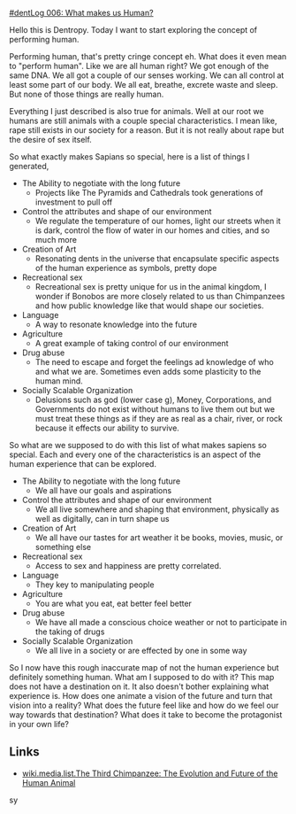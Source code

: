 [#dentLog 006: What makes us Human?](https://odysee.com/@dentropicPortal:1/dentLog006:7)

Hello this is Dentropy. Today I want to start exploring the concept of performing human.

Performing human, that's pretty cringe concept eh. What does it even mean to "perform human". Like we are all human right? We got enough of the same DNA. We all got a couple of our senses working. We can all control at least some part of our body. We all eat, breathe, excrete waste and sleep. But none of those things are really human.

Everything I just described is also true for animals. Well at our root we humans are still animals with a couple special characteristics. I mean like, rape still exists in our society for a reason. But it is not really about rape but the desire of sex itself.

So what exactly makes Sapians so special, here is a list of things I generated,

* The Ability to negotiate with the long future
  * Projects like The Pyramids and Cathedrals took generations of investment to pull off
* Control the attributes and shape of our environment
  * We regulate the temperature of our homes, light our streets when it is dark, control the flow of water in our homes and cities, and so much more
* Creation of Art
  * Resonating dents in the universe that encapsulate specific aspects of the human experience as symbols, pretty dope
* Recreational sex
  * Recreational sex is pretty unique for us in the animal kingdom, I wonder if Bonobos are more closely related to us than Chimpanzees and how public knowledge like that would shape our societies.
* Language
  * A way to resonate knowledge into the future
* Agriculture
  * A great example of taking control of our environment
* Drug abuse
  * The need to escape and forget the feelings ad knowledge of who and what we are. Sometimes even adds some plasticity to the human mind.
* Socially Scalable Organization
  * Delusions such as god (lower case g), Money, Corporations, and Governments do not exist without humans to live them out but we must treat these things as if they are as real as a chair, river, or rock because it effects our ability to survive.

So what are we supposed to do with this list of what makes sapiens so special. Each and every one of the characteristics is an aspect of the human experience that can be explored.

* The Ability to negotiate with the long future
  * We all have our goals and aspirations
* Control the attributes and shape of our environment
  * We all live somewhere and shaping that environment, physically as well as digitally, can in turn shape us
* Creation of Art
  * We all have our tastes for art weather it be books, movies, music, or something else
* Recreational sex
  * Access to sex and happiness are pretty correlated.
* Language
  * They key to manipulating people
* Agriculture
  * You are what you eat, eat better feel better
* Drug abuse
  * We have all made a conscious choice weather or not to participate in the taking of drugs
* Socially Scalable Organization
  * We all live in a society or are effected by one in some way

So I now have this rough inaccurate map of not the human experience but definitely something human. What am I supposed to do with it? This map does not have a destination on it. It also doesn't bother explaining what experience is. How does one animate a vision of the future and turn that vision into a reality? What does the future feel like and how do we feel our way towards that destination? What does it take to become the protagonist in your own life?

## Links

* [wiki.media.list.The Third Chimpanzee: The Evolution and Future of the Human Animal](../../../../Media/List/The%20Third%20Chimpanzee:%20The%20Evolution%20and%20Future%20of%20the%20Human%20Animal.md)

<!--

Name: 

dentLog006

Title:

#dentLog 006: What makes us Human?

Description:

#dentLog 006:  What makes us Human?
https://wiki.ddaemon.org/notes/eyI3i5H6Qw2HyOu9nXlVJ.html

Background Photo:

https://www.quora.com/Are-there-too-many-missing-links-from-pure-ape-skulls-to-pure-human-skulls-to-make-the-assertion-that-humans-100-come-from-apes

Tags:

Philosophy SelfHelp Cringe Anthropology Sociology
-->


sy